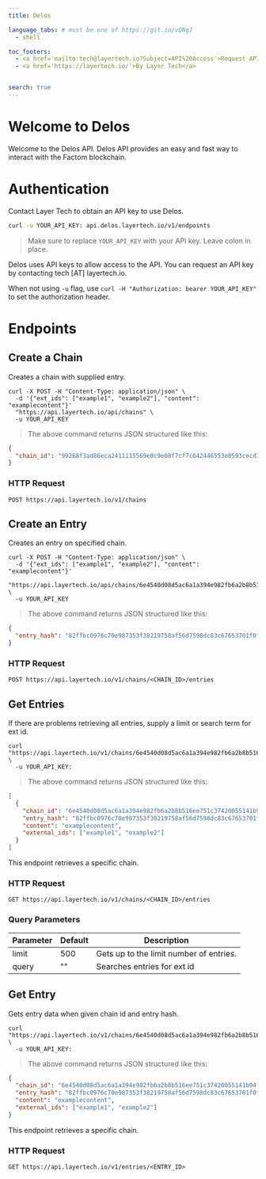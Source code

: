 ```yaml
---
title: Delos

language_tabs: # must be one of https://git.io/vQNgJ
  - shell

toc_footers:
  - <a href='mailto:tech@layertech.io?Subject=API%20Access'>Request API Key</a>
  - <a href='https://layertech.io/'>By Layer Tech</a>


search: true
---
```


# Welcome to Delos

Welcome to the Delos API. Delos API provides an easy and fast way to interact with the Factom blockchain. 

# Authentication

Contact Layer Tech to obtain an API key to use Delos.

```bash
curl -u YOUR_API_KEY: api.delos.layertech.io/v1/endpoints
```

> Make sure to replace `YOUR_API_KEY` with your API key. Leave colon in place.

Delos uses API keys to allow access to the API. You can request an API key by contacting tech [AT] layertech.io.

<aside class="notice">When not using <code>-u</code> flag, use <code>curl -H "Authorization: bearer YOUR_API_KEY"</code> to set the authorization header.</aside>

# Endpoints


## Create a Chain

Creates a chain with supplied entry.

```shell
curl -X POST -H "Content-Type: application/json" \ 
  -d '{"ext_ids": ["example1", "example2"], "content": "examplecontent"}'
  "https://api.layertech.io/api/chains" \
  -u YOUR_API_KEY
```

> The above command returns JSON structured like this:

```json
{
  "chain_id": "99268f3ad86eca2411115569e0c9e08f7cf7c642446553e0593cecd351c27bd"
}
```


### HTTP Request

`POST https://api.layertech.io/v1/chains`








## Create an Entry 

Creates an entry on specified chain.

```shell
curl -X POST -H "Content-Type: application/json" \ 
  -d '{"ext_ids": ["example1", "example2"], "content": "examplecontent"}'
  "https://api.layertech.io/api/chains/6e4540d08d5ac6a1a394e982fb6a2b8b516ee751c37420055141b94fe070bfe/entries" \
  -u YOUR_API_KEY
```

> The above command returns JSON structured like this:

```json
{
  "entry_hash": "82ffbc0976c70e987353f38219758af56d7598dc83c67653701f0f19b25b64e"
}
```


### HTTP Request

`POST https://api.layertech.io/v1/chains/<CHAIN_ID>/entries`








## Get Entries

If there are problems retrieving all entries, supply a limit or search term for ext id.

```shell
curl "https://api.layertech.io/v1/chains/6e4540d08d5ac6a1a394e982fb6a2b8b516ee751c37420055141b94fe070bfe/entries" \
  -u YOUR_API_KEY:
```


> The above command returns JSON structured like this:

```json
[
  {
    "chain_id": "6e4540d08d5ac6a1a394e982fb6a2b8b516ee751c37420055141b94fe070bfe",
    "entry_hash": "82ffbc0976c70e987353f38219758af56d7598dc83c67653701f0f19b25b64e",
    "content": "examplecontent",
    "external_ids": ["example1", "example2"]
  }
]
```

This endpoint retrieves a specific chain.

### HTTP Request

`GET https://api.layertech.io/v1/chains/<CHAIN_ID>/entries`


### Query Parameters

Parameter | Default | Description
--------- | ------- | -----------
limit | 500 | Gets up to the limit number of entries.
query | "" | Searches entries for ext id










## Get Entry

Gets entry data when given chain id and entry hash.

```shell
curl "https://api.layertech.io/v1/chains/6e4540d08d5ac6a1a394e982fb6a2b8b516ee751c37420055141b94fe070bfe/entries/82ffbc0976c70e987353f38219758af56d7598dc83c67653701f0f19b25b64e" \
  -u YOUR_API_KEY:
```


> The above command returns JSON structured like this:

```json
{
  "chain_id": "6e4540d08d5ac6a1a394e982fb6a2b8b516ee751c37420055141b94fe070bfe",
  "entry_hash": "82ffbc0976c70e987353f38219758af56d7598dc83c67653701f0f19b25b64e",
  "content": "examplecontent",
  "external_ids": ["example1", "example2"]
}
```

This endpoint retrieves a specific chain.

### HTTP Request

`GET https://api.layertech.io/v1/entries/<ENTRY_ID>`



